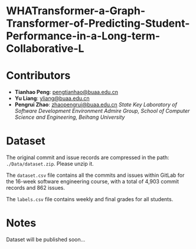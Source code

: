 # WHATransformer-a-Graph-Transformer-of-Predicting-Student-Performance-in-a-Long-term-Collaborative-L

# Contributors
- **Tianhao Peng**: pengtianhao@buaa.edu.cn
- **Yu Liang**: yliang@buaa.edu.cn 
- **Pengrui Zhao**: zhaopengrui@buaa.edu.cn
_State Key Laboratory of Software Development Environment Admire Group, School of Computer Science and Engineering, Beihang University_

# Dataset
The original commit and issue records are compressed in the path: `./Data/dataset.zip`. Please unzip it.

The `dataset.csv` file contains all the commits and issues within GitLab for the 16-week software engineering course, with a total of 4,903 commit records and 862 issues. 

The `labels.csv` file contains weekly and final grades for all students.

# Notes

Dataset will be published soon...
